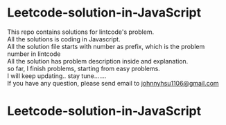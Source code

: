# Leetcode-solution-in-JavaScript
This repo contains solutions for lintcode's problem.<br>
All the solutions is coding in Javascript. <br>
All the solution file starts with number as prefix, which is the problem number in lintcode <br>
All the solution has problem description inside and explanation.<br>
so far, I finish problems, starting from easy problems. <br>
I will keep updating.. stay tune.......<br>
If you have any question, please send email to
<a href='mailto: johnnyhsu1106@gmail.com'>johnnyhsu1106@gmail.com</a>
# Leetcode-solution-in-JavaScript

